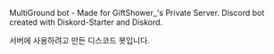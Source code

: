 MultiGround bot - Made for GiftShower_'s Private Server.
Discord bot created with Diskord-Starter and Diskord.

서버에 사용하려고 만든 디스코드 봇입니다.

